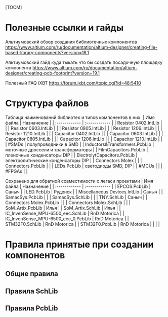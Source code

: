 [TOCM]

# Полезные ссылки и гайды

Альтиумовский обзор создания библиотечных компонентов
https://www.altium.com/ru/documentation/altium-designer/creating-file-based-library-components?version=18.1

Альтиумовский гайд куда тыкать что бы создать посадочную площадку компонента
https://www.altium.com/ru/documentation/altium-designer/creating-pcb-footprint?version=19.1

Полезный FAQ iXBT
https://forum.ixbt.com/topic.cgi?id=48:5410

# Структура файлов

Таблица наименований библиотек и типов компонентов в них.
| Имя файла  | Назначение  |
| :------------ | :------------ |
| Resistor 0402.IntLib |  |
| Resistor 0603.IntLib |  |
| Resistor 0805.IntLib |  |
| Resistor 1206.IntLib |  |
| Resistor 1210.IntLib |  |
| Capacitor 0402.IntLib |  |
| Capacitor 0603.IntLib |  |
| Capacitor 0805.IntLib |  |
| Capacitor 1206.IntLib |  |
| Capacitor 1210.IntLib |  |
| #SMDs                              | полупроводники в SMD |
| Inductors&Transformers.PcbLib      | моточные дроссели и трансформаторы |
| FilmCapacitors.PcbLib              | пленочные конденсаторы DIP |
| ElectrolytCapacitors.PcbLib        | электролитические конденсаторы DIP |
| Connectors Molex                   |  |
| Connectors.PcbLib                  |  |
| LEDs.PcbLib                        | светодиоды SMD, DIP |
| #MCUs                              |  |
| #FPGAs                             |  |


Сохранено для обратной совместимости с легаси проектами
| Имя файла  | Назначение  |
| :------------ | :------------ |
| EPCOS.PcbLib                       | Саныч |
| LED.PcbLib                         | Руденск |
| Miscellaneous Devices.IntLib       | Саныч |
| SamacSys.PcbLib                    |  |
| SamacSys.SchLib                    |  |
| TNY.SchLib                         | Саныч |
| Connectors Molex.PcbLib            |  |
| Connectors Molex.SchLib            |  |
| SoM_Artix.PcbLib                   | Илья |
| SoM_Artix.SchLib                   | Илья |
| IC_InvenSense_MPU-6500_eec.SchLib | RnD Motorica |
| IC_InvenSense_MPU-6500_eec_0.PcbLib | RnD Motorica |
| STM32F0.SchLib | RnD Motorica |
| STM32F0.PcbLib | RnD Motorica |
|  |  |


# Правила принятые при создании компонентов
## Общие правила 

## Правила SchLib


## Правила PcbLib
